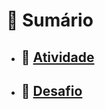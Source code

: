 # 📃 Sumário

- ## 🔗 [Atividade](./Atividade/aula-07_atividade/aula-07_atividade/Program.cs)
- ## 🔗 [Desafio](./Desafio/desafio_funcoes-condicionais/desafio_funcoes-condicionais/Program.cs)